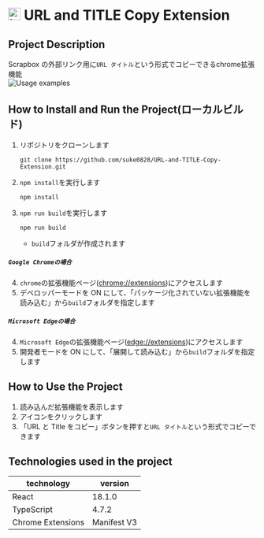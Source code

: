 # <img src="https://user-images.githubusercontent.com/70358393/173176830-ef020ced-b820-4037-8022-88eca697f858.png" alt="icon" width="25" hight="25"> URL and TITLE Copy Extension

## Project Description

Scrapbox の外部リンク用に`URL タイトル`という形式でコピーできるchrome拡張機能  
![Usage examples](https://user-images.githubusercontent.com/70358393/172033087-fdcaba6d-6b95-483f-b7e9-28b28a4081d1.gif)

## How to Install and Run the Project(ローカルビルド)

1. リポジトリをクローンします
   ```
   git clone https://github.com/suke0828/URL-and-TITLE-Copy-Extension.git
   ```
2. `npm install`を実行します
   ```
   npm install
   ```
3. `npm run build`を実行します
   ```
   npm run build
   ```
   - `build`フォルダが作成されます

##### `Google Chromeの場合`

4. `chrome`の拡張機能ページ([chrome://extensions](chrome://extensions))にアクセスします
5. デベロッパーモードを ON にして、「パッケージ化されていない拡張機能を読み込む」から`build`フォルダを指定します

##### `Microsoft Edgeの場合`

4. `Microsoft Edge`の拡張機能ページ([edge://extensions](edge://extensions))にアクセスします
5. 開発者モードを ON にして、「展開して読み込む」から`build`フォルダを指定します

## How to Use the Project

1. 読み込んだ拡張機能を表示します
2. アイコンをクリックします
3. 「URL と Title をコピー」ボタンを押すと`URL タイトル`という形式でコピーできます

## Technologies used in the project

| technology        | version     |
| ----------------- | ----------- |
| React             | 18.1.0      |
| TypeScript        | 4.7.2       |
| Chrome Extensions | Manifest V3 |
